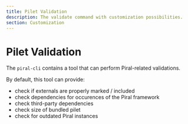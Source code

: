 ```yaml
---
title: Pilet Validation
description: The validate command with customization possibilities.
section: Customization
---
```


# Pilet Validation

The `piral-cli` contains a tool that can perform Piral-related validations.

By default, this tool can provide:

- check if externals are properly marked / included
- check dependencies for occurences of the Piral framework
- check third-party dependencies
- check size of bundled pilet
- check for outdated Piral instances
